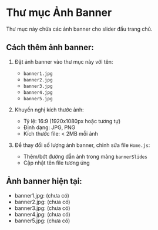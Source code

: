 # Thư mục Ảnh Banner

Thư mục này chứa các ảnh banner cho slider đầu trang chủ.

## Cách thêm ảnh banner:

1. Đặt ảnh banner vào thư mục này với tên:
   - `banner1.jpg`
   - `banner2.jpg` 
   - `banner3.jpg`
   - `banner4.jpg`
   - `banner5.jpg`

2. Khuyến nghị kích thước ảnh:
   - Tỷ lệ: 16:9 (1920x1080px hoặc tương tự)
   - Định dạng: JPG, PNG
   - Kích thước file: < 2MB mỗi ảnh

3. Để thay đổi số lượng ảnh banner, chỉnh sửa file `Home.js`:
   - Thêm/bớt đường dẫn ảnh trong mảng `bannerSlides`
   - Cập nhật tên file tương ứng

## Ảnh banner hiện tại:
- banner1.jpg: (chưa có)
- banner2.jpg: (chưa có)
- banner3.jpg: (chưa có)
- banner4.jpg: (chưa có)
- banner5.jpg: (chưa có)
